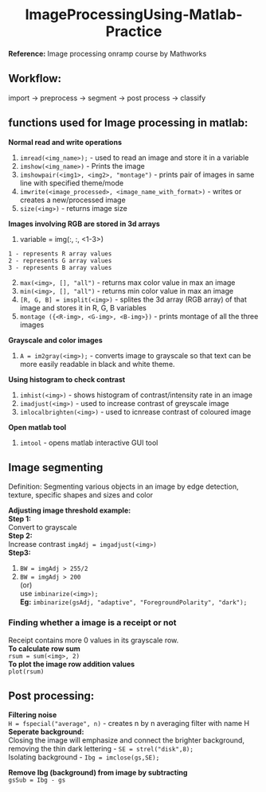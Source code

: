 <h1 align='center'>ImageProcessingUsing-Matlab-Practice</h1>

**Reference:** Image processing onramp course by Mathworks

## Workflow:
import -> preprocess -> segment -> post process -> classify

## functions used for Image processing in matlab:
**Normal read and write operations**
1. `imread(<img_name>);` - used to read an image and store it in a variable
2. `imshow(<img_name>)` - Prints the image
3. `imshowpair(<img1>, <img2>, "montage")` - prints pair of images in same line with specified theme/mode 
4. `imwrite(<image_processed>, <image_name_with_format>)` - writes or creates a new/processed image
5. `size(<img>)` - returns image size  
  
**Images involving RGB are stored in 3d arrays**
1. variable = img(:, :, <1-3>)  
  ```
  1 - represents R array values  
  2 - represents G array values  
  3 - represents B array values
  ```
2. `max(<img>, [], "all")` - returns max color value in max an image
3. `min(<img>, [], "all")` - returns min color value in max an image
4. `[R, G, B] = imsplit(<img>)` - splites the 3d array (RGB array) of that image and stores it in R, G, B variables
5. `montage ({<R-img>, <G-img>, <B-img>})` - prints montage of all the three images

**Grayscale and color images**
1. `A = im2gray(<img>);` - converts image to grayscale so that text can be more easily readable in black and white theme.

**Using histogram to check contrast**
1. `imhist(<img>)` - shows histogram of contrast/intensity rate in an image
2. `imadjust(<img>)` - used to increase contrast of greyscale image
3. `imlocalbrighten(<img>)` - used to icnrease contrast of coloured image

**Open matlab tool**
1. `imtool` - opens matlab interactive GUI tool

## Image segmenting
Definition: Segmenting various objects in an image by edge detection, texture, specific shapes and sizes and color


**Adjusting image threshold example:**  
**Step 1:**   
Convert to grayscale  
**Step 2:**   
Increase contrast `imgAdj = imgadjust(<img>)`    
**Step3:**  
1. `BW = imgAdj > 255/2`  
2. `BW = imgAdj > 200`  
(or)  
use `imbinarize(<img>);`  
**Eg:** `imbinarize(gsAdj, "adaptive", "ForegroundPolarity", "dark");`

### Finding whether a image is a receipt or not
Receipt contains more 0 values in its grayscale row.  
**To calculate row sum**  
`rsum = sum(<img>, 2)`  
**To plot the image row addition values**  
`plot(rsum)`

## Post processing:
**Filtering noise**  
`H = fspecial("average", n)` - creates n by n averaging filter with name H  
**Seperate background:**  
Closing the image will emphasize and connect the brighter background, removing the thin dark lettering - `SE = strel("disk",8);`  
Isolating background - `Ibg = imclose(gs,SE);`

**Remove Ibg (background) from image by subtracting**  
`gsSub = Ibg - gs`

